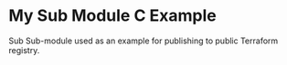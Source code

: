 # My Sub Module C Example

Sub Sub-module used as an example for publishing to public Terraform registry.

